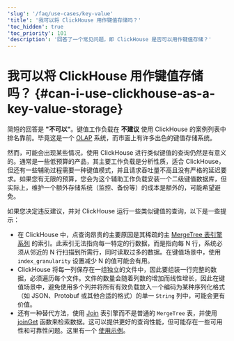 ```yaml
---
'slug': '/faq/use-cases/key-value'
'title': '我可以将 ClickHouse 用作键值存储吗？'
'toc_hidden': true
'toc_priority': 101
'description': '回答了一个常见问题，即 ClickHouse 是否可以用作键值存储？'
---
```



# 我可以将 ClickHouse 用作键值存储吗？ {#can-i-use-clickhouse-as-a-key-value-storage}

简短的回答是 **"不可以"**。键值工作负载在 <span class="text-danger">**不建议**</span> 使用 ClickHouse 的案例列表中排名靠前。毕竟这是一个 [OLAP](../../faq/general/olap.md) 系统，而市面上有许多出色的键值存储系统。

然而，可能会出现某些情况，使用 ClickHouse 进行类似键值的查询仍然是有意义的。通常是一些低预算的产品，其主要工作负载是分析性质，适合 ClickHouse，但还有一些辅助过程需要一种键值模式，并且请求吞吐量不高且没有严格的延迟要求。如果您有无限的预算，您会为这个辅助工作负载安装一个二级键值数据库，但实际上，维护一个额外存储系统（监控、备份等）的成本是额外的，可能希望避免。

如果您决定违反建议，并对 ClickHouse 运行一些类似键值的查询，以下是一些提示：

- 在 ClickHouse 中，点查询昂贵的主要原因是其稀疏的主 [MergeTree 表引擎系列](../..//engines/table-engines/mergetree-family/mergetree.md) 的索引。此索引无法指向每一特定的行数据，而是指向每 N 行，系统必须从邻近的 N 行扫描到所需行，同时读取过多的数据。在键值场景中，使用 `index_granularity` 设置减少 N 的值可能会有用。
- ClickHouse 将每一列保存在一组独立的文件中，因此要组装一行完整的数据，必须遍历每个文件。文件的数量会随着列数的增加而线性增长，因此在键值场景中，避免使用多个列并将所有有效负载放入一个编码为某种序列化格式（如 JSON、Protobuf 或其他合适的格式）的单一 `String` 列中，可能会更有价值。
- 还有一种替代方法，使用 [Join](../../engines/table-engines/special/join.md) 表引擎而不是普通的 `MergeTree` 表，并使用 [joinGet](../../sql-reference/functions/other-functions.md#joinget) 函数来检索数据。这可以提供更好的查询性能，但可能存在一些可用性和可靠性问题。这里有一个 [使用示例](https://github.com/ClickHouse/ClickHouse/blob/master/tests/queries/0_stateless/00800_versatile_storage_join.sql#L49-L51)。
